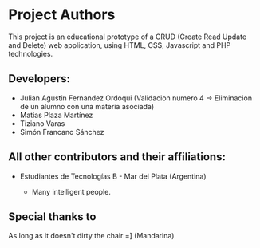 Project Authors
===============

This project is an educational prototype of a CRUD (Create Read Update and Delete) web application, using HTML, CSS, Javascript and PHP technologies.


## Developers:

* Julian Agustin Fernandez Ordoqui (Validacion numero 4 -> Eliminacion de un alumno con una materia asociada)
* Matias Plaza Martínez
* Tiziano Varas
* Simón Francano Sánchez
 

## All other contributors and their affiliations:

* Estudiantes de Tecnologías B - Mar del Plata (Argentina)

    * Many intelligent people.


## Special thanks to
As long as it doesn't dirty the chair =] (Mandarina)